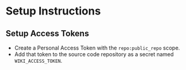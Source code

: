 # Setup Instructions

## Setup Access Tokens

* Create a Personal Access Token with the `repo:public_repo` scope.
* Add that token to the source code repository as a secret named
  `WIKI_ACCESS_TOKEN`.
